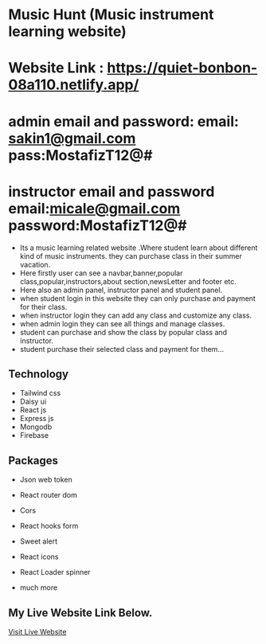 ﻿Music Hunt (Music instrument learning website)
 ================================================
 Website Link : https://quiet-bonbon-08a110.netlify.app/
 ================================================
 admin email and password:
 email: sakin1@gmail.com
 pass:MostafizT12@#
 =================================================
 instructor email and password
 email:micale@gmail.com
 password:MostafizT12@#
 ================================================
* Its a music learning related website .Where student learn about different kind of music instruments. they can purchase class in their summer vacation.
* Here firstly user can see a navbar,banner,popular class,popular,instructors,about section,newsLetter and footer etc.
* Here also an admin panel, instructor panel and student panel.
* when student login in this website they can only purchase and payment for their class.
* when instructor login they can add any class and customize any class.
* when admin login they can see all things and manage classes.
* student can purchase and show the class by popular class and instructor.
* student purchase their selected class and payment for them...
## Technology

- Tailwind css
- Daisy ui
- React js
- Express js
- Mongodb
- Firebase

## Packages

- Json web token
- React router dom
- Cors
- React hooks form

- Sweet alert
- React icons
- React Loader spinner
- much more

## My Live Website Link Below.

[Visit Live Website](https://music-learning-auth.web.app/)
